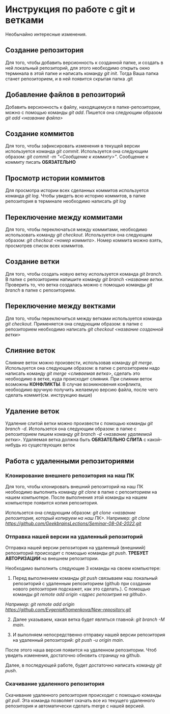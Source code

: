 # Инструкция по работе с git и ветками
Необычайно интересные изменения.

## Создание репозитория
Для того, чтобы добавить версионность к созданной папке, и создать в ней локальный репозиторий, для этого необходимо открыть окно терминала в этой папке и написать команду *git init*. Тогда Ваша папка станет репозиторием, и в ней появится скрытая папка .git

## Добавление файлов в репозиторий
Добавить версионность к файлу, находящемуся в папке-репозитории, можно с помощью команды *git add*. Пишется она следующим образом *git add <название файла>*

## Создание коммитов
Для того, чтобы зафиксировать изменения в текущей версии используется команда *git commit*. Используется она следующим образом: *git commit -m "<Сообщение к коммиту>"*. Сообщение к коммиту писать **ОБЯЗАТЕЛЬНО**

## Просмотр истории коммитов
Для просмотра истории всех сделанных коммитов используется команда *git log*. Чтобы увидеть всю историю коммитов, в папке репозитория в терминале необходимо написать *git log*

## Переключение между коммитами
Для того, чтобы переключаться между коммитами, необходимо использовать команду *git checkout*. Используется она следующим образом: *git checkout <номер коммита>*. Номер коммита можно взять, просмотрев список всех коммитов. 

## Создание ветки
Для того, чтобы создать новую ветку используется команда *git branch*. В папке с репозиторием напишите команду *git branch <название ветки*. Проверить то, что ветка создалась можно с помощью команды *git branch* в папке с репозиторием.

## Переключение между вектками
Для того, чтобы переключиться между ветками используется команда *git checkout*. Применяется она следующим образом: в папке с репозиторием необходимо написать *git checkout <название созданной ветки>*

## Слияние веток
Слияние веток можно произвести, использовав команду *git merge*. Используется она следующим образом: в папке с репозиторием надо написать команду *git merge <сливаемая ветка*>, сделать это необходимо в ветке, куда происходит слияния. При слиянии веток возможны **КОНФЛИКТЫ**. В случае возникновения конфликта, необходимо вручную получить желаемую версию файла, после чего сделать коммит(см. инструкцию выше)

## Удаление веток
Удаление слитой ветки можно произвести с помощью команды *git branch -d*. Использется она следующим образом: в папке с репозиторием пишем команду *git branch -d <название удаляемой ветки>*. Удаляемая ветка должна быть **ОБЯЗАТЕЛЬНО СЛИТА** с какой-нибудь из существующих веток

## Работа с удаленными репозиториями

### Клонирование внешнего репозитория на наш ПК
Для того, чтобы клонировать внешний репозиторий на наш ПК необходимо выполнить команду *git clone* в папке с репозиторием на нашем компьютере. После выполнения этой команды на нашем компьютере появится копия репозитория.

Использется она следующим образом: *git clone <название репозитория, который копируем на наш ПК>*. 
Например: *git clone https://github.com/GeekbrainsLections/Seminar-08-04-2022.git*

### Отправка нашей версии на удаленный репозиторий

Отправка нашей версии репозитория на удаленный (внешниий) репозиторий происходит с помощью команды *git push*. **ТРЕБУЕТ АВТОРИЗАЦИИ** на внешнем репозитории. 

Необходимо выполнить следующие 3 команды на своем компьютере:

1. Перед выполнением команды *git push* связываем наш локальный репозиторий с удаленным репозиторием (github при создании нового репозитория подскажет, как это сделать.). С помощью команды *git remote add origin <адрес репозитрия на github>.*

*Например: git remote add origin https://github.com/EvgeniaKhomenkova/New-repository.git*

2. Далее указываем, какая ветка будет являться главной: *git branch -M main*.

3. И выполняем непосредственно отправку нашей версии репозитория на удаленный репозиторий: *git push -u origin main*.

После этого наша версия появится на удаленном репозитории. Чтоб увидеть изменения, достаточно обновить страницу на github. 

Далее, в последующей работе, будет достаточно написать команду *git push*. 

### Скачивание удаленного репозитория

Скачивание удаленного репозитория происходит с помощью команды *git pull*. Эта команда позволяет скачать все из текущего удаленного репозитория и автоматически
сделать merge с нашей версией. 

